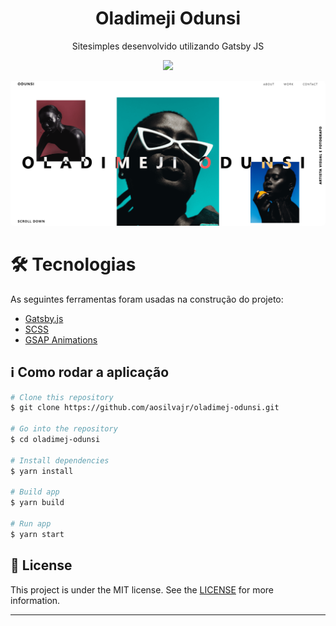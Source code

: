 <h1 align="center">
    Oladimeji Odunsi
</h1>
<p align="center">Sitesimples desenvolvido utilizando Gatsby JS</p>

<p align="center">
	 <a href="https://oladimej-odunsi.netlify.app/">
    <img src="https://api.netlify.com/api/v1/badges/3efc9b2c-88d5-464f-8d74-f78efc7a698a/deploy-status">
  </a>
</p>

<p align="center">
	<kbd>
		<img style="border-radius: 5px" alt="Banner" src="src/images/screenshots/oladimej-odunsi-banner.PNG" />
	</kbd>
</p>

🛠 Tecnologias
=================
As seguintes ferramentas foram usadas na construção do projeto:

- [Gatsby.js](https://www.gatsbyjs.com/)
- [SCSS](https://sass-lang.com/documentation/syntax)
- [GSAP Animations](https://greensock.com/gsap/)


## :information_source: Como rodar a aplicação

```bash
# Clone this repository
$ git clone https://github.com/aosilvajr/oladimej-odunsi.git

# Go into the repository
$ cd oladimej-odunsi

# Install dependencies
$ yarn install

# Build app
$ yarn build

# Run app
$ yarn start
```

## :memo: License
This project is under the MIT license. See the [LICENSE](https://github.com/aosilvajr/oladimej-odunsi/blob/master/LICENSE) for more information.

---
